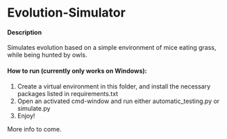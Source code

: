 # Evolution-Simulator
#### Description
Simulates evolution based on a simple environment of mice eating grass, while being hunted by owls.

#### How to run (currently only works on Windows):
1. Create a virtual environment in this folder, and install the necessary packages listed in requirements.txt
2. Open an activated cmd-window and run either automatic_testing.py or simulate.py
3. Enjoy!

More info to come.

